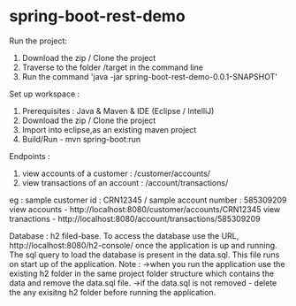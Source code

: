 # spring-boot-rest-demo

Run the project:
1. Download the zip / Clone the project
2. Traverse to the folder /target in the command line
3. Run the command 'java -jar spring-boot-rest-demo-0.0.1-SNAPSHOT'

Set up workspace :
1. Prerequisites : Java & Maven & IDE (Eclipse / IntelliJ)
2. Download the zip / Clone the project
3. Import into eclipse,as an existing maven project
4. Build/Run - mvn spring-boot:run

Endpoints :
1. view accounts of a customer : <baseurl>/customer/accounts/<customerId>
2. view transactions of an account : <baseurl>/account/transactions/<accountNo>

eg : sample customer id : CRN12345 / sample account number : 585309209
view accounts - http://localhost:8080/customer/accounts/CRN12345
view tranactions - http://localhost:8080/account/transactions/585309209

Database : h2 filed-base.
To access the database use the URL, http://localhost:8080/h2-console/ once the application is up and running.
The sql query to load the database is present in the data.sql. This file runs on start up of the application.
Note : 
->when you run the application use the existing h2 folder in the same project folder structure which contains the data and remove the data.sql file.
->if the data.sql is not removed - delete the any exisitng h2 folder before running the application. 

